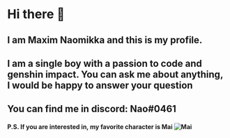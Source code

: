 # Hi there 👋
## I am Maxim Naomikka and this is my profile.

## I am a single boy with a passion to code and genshin impact. You can ask me about anything, I would be happy to answer your question
## You can find me in discord: Nao#0461

#### P.S. If you are interested in, my favorite character is Mai ![Mai](https://i.pinimg.com/564x/7f/d5/e3/7fd5e39a7d822ca2328c7a3b233e104d.jpg)

<!--
**nao159/nao159** is a ✨ _special_ ✨ repository because its `README.md` (this file) appears on your GitHub profile.

Here are some ideas to get you started:

- 🔭 I’m currently working on ...
- 🌱 I’m currently learning ...
- 👯 I’m looking to collaborate on ...
- 🤔 I’m looking for help with ...
- 💬 Ask me about ...
- 📫 How to reach me: ...
- 😄 Pronouns: ...
- ⚡ Fun fact: ...
-->
